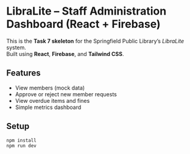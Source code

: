 # LibraLite – Staff Administration Dashboard (React + Firebase)

This is the **Task 7 skeleton** for the Springfield Public Library’s *LibraLite* system.  
Built using **React**, **Firebase**, and **Tailwind CSS**.

##  Features
- View members (mock data)
- Approve or reject new member requests
- View overdue items and fines
- Simple metrics dashboard

##  Setup
```bash
npm install
npm run dev
